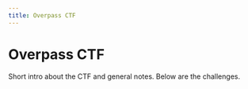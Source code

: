 ```yaml
---
title: Overpass CTF
---
```


# Overpass CTF

Short intro about the CTF and general notes. Below are the challenges.
